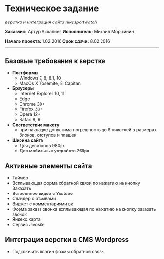 # Техническое задание
_верстка и интеграция сайта nikesportwatch_

**Заказчик:** Артур Аккалиев
**Исполнитель:** Михаил Моршинин

**Начало проекта:** 1.02.2016
**Срок сдачи:** 8.02.2016
***
## Базовые требования к верстке

* **Платформы**
  * Windows 7, 8, 8.1, 10
  * MacOs X Yosemite, El Capitan
* **Браузеры**
  * Internet Explorer 10, 11
  * Edge
  * Chrome 30+
  * Firefox 30+
  * Opera 12+
  * Safari 8, 9
* **Соответствие макету**
  * при накладке допустима погрешность до 5 пикселей в размерах блоков, отступов и плашек
* **Ширина сайта**
  * Для десктопов 980px
  * Для мобильных устройств 768px

## Активные элементы сайта

* Таймер
* Всплывающая форма обратной связи по нажатию на кнопку Заказать
* Встроенное видео с Youtube
* Слайдер с отзывами
* Виджет с комментариями вк
* Форма заказа звонка всплывающая по нажатию на кнопку заказать звонок
* Яндекс.карта
* Сервис Jivosite

## Интеграция верстки в CMS Wordpress

* Подключить плагин формы обратной связи

